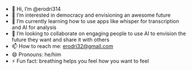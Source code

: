 - 👋 Hi, I’m @erodri314
- 👀 I’m interested in democracy and envisioning an awesome future
- 🌱 I’m currently learning how to use apps like whisper for transcription and AI for analysis
- 💞️ I’m looking to collaborate on engaging people to use AI to envision the future they want and share it with others
- 📫 How to reach me: erodri32@gmail.com
- 😄 Pronouns: he/him
- ⚡ Fun fact: breathing helps you feel how you want to feel

<!---
erodri314/erodri314 is a ✨ special ✨ repository because its `README.md` (this file) appears on your GitHub profile.
You can click the Preview link to take a look at your changes.
--->
